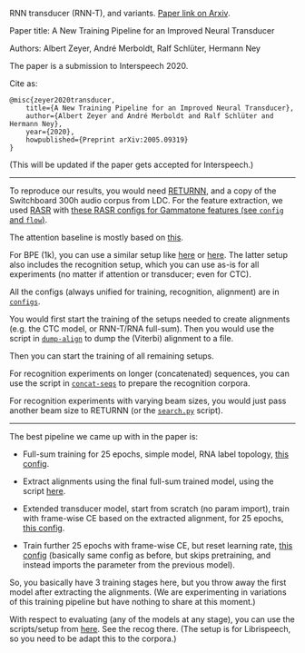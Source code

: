 RNN transducer (RNN-T), and variants.
[Paper link on Arxiv](https://arxiv.org/abs/2005.09319).

Paper title: A New Training Pipeline for an Improved Neural Transducer

Authors: Albert Zeyer, André Merboldt, Ralf Schlüter, Hermann Ney

The paper is a submission to Interspeech 2020.

Cite as:
```
@misc{zeyer2020transducer,
    title={A New Training Pipeline for an Improved Neural Transducer},
    author={Albert Zeyer and André Merboldt and Ralf Schlüter and Hermann Ney},
    year={2020},
    howpublished={Preprint arXiv:2005.09319}
}
```
(This will be updated if the paper gets accepted for Interspeech.)

---

To reproduce our results, you would need
[RETURNN](https://github.com/rwth-i6/returnn),
and a copy of the Switchboard 300h audio corpus from LDC.
For the feature extraction,
we used [RASR](https://www-i6.informatik.rwth-aachen.de/rwth-asr/)
with [these RASR configs for Gammatone features (see `config` and `flow`)](https://github.com/rwth-i6/returnn-experiments/tree/master/2016-lstm-paper/switchboard).

The attention baseline is mostly based on [this](https://github.com/rwth-i6/returnn-experiments/tree/master/2019-asr-e2e-trafo-vs-lstm/switchboard).

For BPE (1k), you can use a similar setup like
[here](https://github.com/rwth-i6/returnn-experiments/tree/master/2019-asr-e2e-trafo-vs-lstm/tedlium2/full-setup)
or [here](https://github.com/rwth-i6/returnn-experiments/tree/master/2018-asr-attention/librispeech/full-setup-attention).
The latter setup also includes the recognition setup,
which you can use as-is for all experiments (no matter if attention or transducer; even for CTC).

All the configs (always unified for training, recognition, alignment) are in [`configs`](configs).

You would first start the training of the setups needed to create alignments (e.g. the CTC model, or RNN-T/RNA full-sum).
Then you would use the script in [`dump-align`](dump-align)
to dump the (Viterbi) alignment to a file.

Then you can start the training of all remaining setups.

For recognition experiments on longer (concatenated) sequences,
you can use the script in [`concat-seqs`](concat-seqs) to prepare the recognition corpora.

For recognition experiments with varying beam sizes,
you would just pass another beam size to RETURNN
(or the [`search.py`](https://github.com/rwth-i6/returnn-experiments/blob/master/2018-asr-attention/librispeech/full-setup-attention/tools/search.py) script).

---

The best pipeline we came up with in the paper is:

* Full-sum training for 25 epochs, simple model, RNA label topology, [this config](https://github.com/rwth-i6/returnn-experiments/blob/master/2020-rnn-transducer/configs/rna-tf2.blank0.enc6l-grow2l.scratch-lm.rdrop02.lm1-1024.attwb5-drop02.l2_1e_4.mlr50.config).

* Extract alignments using the final full-sum trained model, using the script [here](https://github.com/rwth-i6/returnn-experiments/tree/master/2020-rnn-transducer/dump-align).

* Extended transducer model, start from scratch (no param import), train with frame-wise CE based on the extracted alignment, for 25 epochs, [this config](https://github.com/rwth-i6/returnn-experiments/blob/master/2020-rnn-transducer/configs/rna3c-lm4a.convtrain.switchout6.l2a_1e_4.nohdf.encbottle256.attwb5_am.dec1la-n128.decdrop03.decwdrop03.pretrain_less2_rep6.mlr50.emit2.fl2.fixmask.rna-align-blank0-scratch-swap.encctc.devtrain.config).
* Train further 25 epochs with frame-wise CE, but reset learning rate, [this config](https://github.com/rwth-i6/returnn-experiments/blob/master/2020-rnn-transducer/configs/rna3c-lm4a.convtrain.switchout6.l2a_1e_4.nohdf.encbottle256.attwb5_am.dec1la-n128.decdrop03.decwdrop03.pretrain_less2_rep6.mlr50.emit2.fl2.fixmask.rna-align-blank0-scratch-swap.encctc.devtrain.retrain1.config) (basically same config as before, but skips pretraining, and instead imports the parameter from the previous model).

So, you basically have 3 training stages here, but you throw away the first model after extracting the alignments.
(We are experimenting in variations of this training pipeline but have nothing to share at this moment.)

With respect to evaluating (any of the models at any stage), you can use the scripts/setup from [here](https://github.com/rwth-i6/returnn-experiments/tree/master/2018-asr-attention/librispeech/full-setup-attention). See the recog there. (The setup is for Librispeech, so you need to be adapt this to the corpora.)
